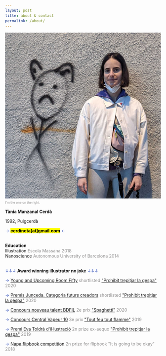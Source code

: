 ```yaml
---
layout: post
title: about & contact
permalink: /about/
---
```



<div class="row">


<div class="column-33">


  <img src="/images/profilepicture2.jpg" alt="the artist begging for jobs"  style="padding: 0 25px 0 0" width="900px"><font size="-3" color="#919090">I'm the one on the right.</font><br>











</div>

<div class="column-75">

<p align="left">

<b>Tània Manzanal Cerdà</b> <br>

1992, Puigcerdà <br>

<font color="#3a57bb">→ </font><mark><b>cerdineta[at]gmail.com</b></mark><font color="#3a57bb"> ←</font><br>
<br>

<b>Education</b><br>
Illustration <font color="#919090">Escola Massana 2018</font><br>
Nanoscience <font color="#919090">Autonomous University of Barcelona 2014</font><br><br>

 <font color="#3a57bb">↓↓↓</font> <b>Award winning illustrator no joke</b> <font color="#3a57bb">↓↓↓</font><br>

 <font color="#3a57bb">→ </font><a href="https://www.premisjunceda.cat/finalistes-2020/">Young and Upcoming Room Fifty</a> <font color="#919090">shortlisted <a href="https://cerdineta.github.io/2020/01/17/projecteprohibit/" >"Prohibit trepitjar la gespa"</a> 2020 </font> <br>


 <font color="#3a57bb">→ </font><a href="https://www.premisjunceda.cat/finalistes-2020/">Premis Junceda. Categoria futurs creadors</a> <font color="#919090">shortlisted <a href="https://cerdineta.github.io/2020/01/17/projecteprohibit/" >"Prohibit trepitjar la gespa"</a> 2020 </font> <br>

<font color="#3a57bb">→ </font><a href="https://www.bdfil.ch/concours-nouveau-talent-2020/">Concours nouveau talent BDFIL</a> <font color="#919090">2e prix <a href="https://cerdineta.github.io/2020/01/24/spaghetti/">"Spaghetti"</a> 2020 </font> <br>

<font color="#3a57bb">→ </font><a href="https://centralvapeur.org/concours-central-vapeur-10/">Concours Central Vapeur 10</a> <font color="#919090">3e prix <a href="https://cerdineta.github.io/2020/01/10/feu/">"Tout feu tout flamme"</a> 2019 </font> <br>

<font color="#3a57bb">→ </font><a href="http://evatoldra.cat/tania-manzanal/">Premi Eva Toldrà d'il·lustració</a> <font color="#919090">2n prize ex-aequo <a href="https://cerdineta.github.io/2020/01/17/projecteprohibit/" >"Prohibit trepitjar la gespa"</a> 2019</font> <br>

<font color="#3a57bb">→ </font><a href="https://www.instagram.com/p/BqRdU8eBT1h/?hl=es">Napa flipbook competition</a> <font color="#919090">2n prize for flipbook "It is going to be okay" 2018</font><br><br>


</p>
</div>
</div>
